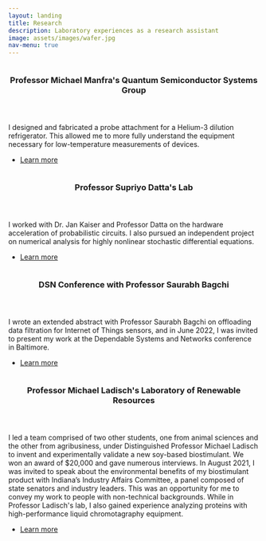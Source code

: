 ```yaml
---
layout: landing
title: Research
description: Laboratory experiences as a research assistant
image: assets/images/wafer.jpg
nav-menu: true
---
```


<!-- Main -->
<div id="main">

<!-- Two -->
<section id="two" class="spotlights">
	<section>
		<a href="manfra.html" class="image">
			<img src="{% link assets/images/puck_cover.png %}" alt="" data-position="center center" />
		</a>
		<div class="content">
			<div class="inner">
				<header class="major">
					<h3>Professor Michael Manfra's Quantum Semiconductor Systems Group</h3>
				</header>
				<p>I designed and fabricated a probe attachment for a Helium-3 dilution refrigerator. This allowed me to more fully understand the equipment necessary for low-temperature measurements of devices.</p>
				<ul class="actions">
					<li><a href="manfra.html" class="button">Learn more</a></li>
				</ul>
			</div>
		</div>
	</section>
	<section>
		<a href="datta.html" class="image">
			<img src="{% link assets/images/Lognormal_SDE.png %}" alt="" data-position="top center" />
		</a>
		<div class="content">
			<div class="inner">
				<header class="major">
					<h3>Professor Supriyo Datta's Lab</h3>
				</header>
				<p>I worked with Dr. Jan Kaiser and Professor Datta on the hardware acceleration of probabilistic circuits. I also pursued an independent project on numerical analysis for highly nonlinear stochastic differential equations.</p>
				<ul class="actions">
					<li><a href="datta.html" class="button">Learn more</a></li>
				</ul>
			</div>
		</div>
	</section>
	<section>
		<a href="bagchi.html" class="image">
			<img src="{% link assets/images/DSN_paper.png %}" alt="" data-position="25% 25%" />
		</a>
		<div class="content">
			<div class="inner">
				<header class="major">
					<h3>DSN Conference with Professor Saurabh Bagchi</h3>
				</header>
				<p>I wrote an extended abstract with Professor Saurabh Bagchi on offloading data filtration for Internet of Things sensors, and in June 2022, I was invited to present my work at the Dependable Systems and Networks conference in Baltimore.</p>
				<ul class="actions">
					<li><a href="bagchi.html" class="button">Learn more</a></li>
				</ul>
			</div>
		</div>
	</section>
	<section>
		<a href="ladisch.html" class="image">
			<img src="{% link assets/images/soy.jpg %}" alt="" data-position="top center" />
		</a>
		<div class="content">
			<div class="inner">
				<header class="major">
					<h3>Professor Michael Ladisch's Laboratory of Renewable Resources</h3>
				</header>
				<p>I led a team comprised of two other students, one from animal sciences and the other from agribusiness, under Distinguished Professor Michael Ladisch to invent and experimentally validate a new soy-based biostimulant. We won an award of $20,000 and gave numerous interviews. In August 2021, I was invited to speak about the environmental benefits of my biostimulant product with Indiana’s Industry Affairs Committee, a panel composed of state senators and industry leaders. This was an opportunity for me to convey my work to people with non-technical backgrounds. While in Professor Ladisch's lab, I also gained experience analyzing proteins with high-performance liquid chromotagraphy equipment.</p>
				<ul class="actions">
					<li><a href="ladisch.html" class="button">Learn more</a></li>
				</ul>
			</div>
		</div>
	</section>
</section>
